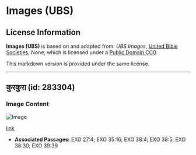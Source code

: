 # Images (UBS)

## License Information

**Images (UBS)** is based on and adapted from: _UBS Images_, [United Bible Societies](https://unitedbiblesocieties.org/), None, which is licensed under a [Public Domain CC0](https://creativecommons.org/public-domain/cc0/).

This markdown version is provided under the same license.



--------------------------------

## कुरकुरा (id: 283304)

### Image Content

![Image](https://cdn.aquifer.bible/aquifer-content/resources/Media/WEB-0446_grating.jpg)

[link](https://cdn.aquifer.bible/aquifer-content/resources/Media/WEB-0446_grating.jpg)

* **Associated Passages:** EXO 27:4; EXO 35:16; EXO 38:4; EXO 38:5; EXO 38:30; EXO 39:39

